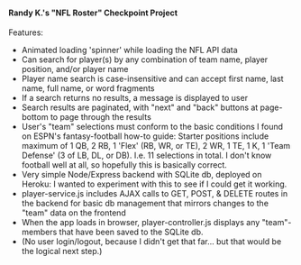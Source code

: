 #### Randy K.'s "NFL Roster" Checkpoint Project

Features:
* Animated loading 'spinner' while loading the NFL API data
* Can search for player(s) by any combination of team name, player position, and/or player name
* Player name search is case-insensitive and can accept first name, last name, full name, or word fragments
* If a search returns no results, a message is displayed to user
* Search results are paginated, with "next" and "back" buttons at page-bottom to page through the results
* User's "team" selections must conform to the basic conditions I found on ESPN's fantasy-football how-to guide: Starter positions include maximum of 1 QB, 2 RB, 1 'Flex' (RB, WR, or TE), 2 WR, 1 TE, 1 K, 1 'Team Defense' (3 of LB, DL, or DB). I.e. 11 selections in total. I don't know football well at all, so hopefully this is basically correct.
* Very simple Node/Express backend with SQLite db, deployed on Heroku: I wanted to experiment with this to see if I could get it working.
* player-service.js includes AJAX calls to GET, POST, & DELETE routes in the backend for basic db management that mirrors changes to the "team" data on the frontend
* When the app loads in browser, player-controller.js displays any "team"-members that have been saved to the SQLite db.
* (No user login/logout, because I didn't get that far... but that would be the logical next step.)